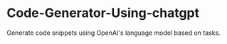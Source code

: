 # Code-Generator-Using-chatgpt
Generate code snippets using OpenAI's language model based on tasks.
